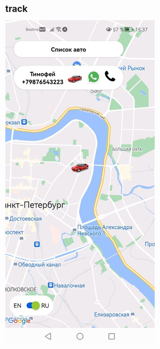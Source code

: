 # track
![alt text](https://github.com/antikonst/track/blob/master/photo_2023-06-18_15-38-49.jpg?raw=true)
